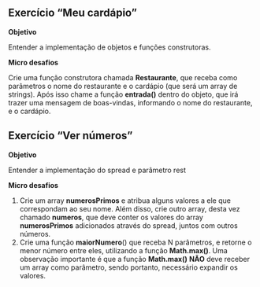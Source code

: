 ## Exercício “Meu cardápio”

**Objetivo**

Entender a implementação de objetos e funções construtoras.

**Micro desafios**

Crie uma função construtora chamada **Restaurante**, que receba como parâmetros o nome do restaurante e o cardápio (que será um array de strings).
Após isso chame a função **entrada()** dentro do objeto, que irá trazer uma mensagem de boas-vindas, informando o nome do restaurante, e o cardápio.



## Exercício “Ver números”

**Objetivo**

Entender a implementação do spread e parâmetro rest

**Micro desafios**

1. Crie um array **numerosPrimos** e atribua alguns valores a ele que correspondam ao seu nome. Além disso, crie outro array, desta vez chamado **numeros**, que deve conter os valores do array **numerosPrimos** adicionados através do spread, juntos com outros números.
2. Crie uma função **maiorNumero**() que receba N parâmetros, e retorne o menor número entre eles, utilizando a função **Math.max()**. Uma observação importante é que a função **Math.max()** **NÃO** deve receber um array como parâmetro, sendo portanto, necessário expandir os valores.

